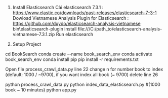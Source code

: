 
1. Install Elasticsearch
    Cài elasticsearch 7.3.1 : https://www.elastic.co/downloads/past-releases/elasticsearch-7-3-1
    Dowload Vietnamese Analysis Plugin for Elasticsearch  :  https://github.com/duydo/elasticsearch-analysis-vietnamese
    bin\elasticsearch-plugin install file:///C:/path_to/elasticsearch-analysis-vietnamese-7.3.1.zip 
    Run elasticsearch

2. Setup Project
  
  cd BookSearch
  conda create --name book_search_env
  conda activate book_search_env
  conda install pip
  pip install -r requirements.txt
  
  Open file process_crawl_data.py  line 22 change n for number book to index (default: 1000 / ~9700), if you want index     all book (~ 9700) delete line 26
  
  python process_crawl_data.py
  python index_data_elasticsearch.py        #(1000 book ~ 10 minutes)
  python app.py
  
